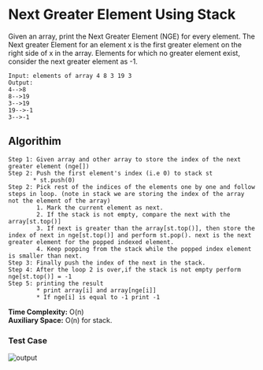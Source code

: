 #  Next Greater Element Using Stack

Given an array, print the Next Greater Element (NGE) for every element. The Next greater Element for an element x is the first greater element on the right side of x in the array. Elements for which no greater element exist, consider the next greater element as -1. 
```
Input: elements of array 4 8 3 19 3
Output: 
4-->8
8-->19
3-->19
19-->-1
3-->-1
```

## Algorithim
```
Step 1: Given array and other array to store the index of the next greater element (nge[]) 
Step 2: Push the first element's index (i.e 0) to stack st
       * st.push(0) 
Step 2: Pick rest of the indices of the elements one by one and follow steps in loop. (note in stack we are storing the index of the array not the element of the array)
        1. Mark the current element as next.
        2. If the stack is not empty, compare the next with the array[st.top()]
        3. If next is greater than the array[st.top()], then store the index of next in nge[st.top()] and perform st.pop(). next is the next greater element for the popped indexed element.
        4. Keep popping from the stack while the popped index element is smaller than next. 
Step 3: Finally push the index of the next in the stack.
Step 4: After the loop 2 is over,if the stack is not empty perform nge[st.top()] = -1
Step 5: printing the result
        * print array[i] and array[nge[i]]
        * If nge[i] is equal to -1 print -1
```

**Time Complexity:** O(n)  
**Auxiliary Space:** O(n) for stack.

### Test Case

![output](https://user-images.githubusercontent.com/84399701/160231076-3516027d-4b94-4548-9a48-26971f9bd8d8.png)



